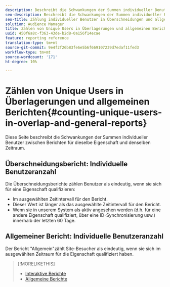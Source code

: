 ```yaml
---
description: Beschreibt die Schwankungen der Summen individueller Benutzer zwischen Berichten für dieselbe Eigenschaft und denselben Zeitraum.
seo-description: Beschreibt die Schwankungen der Summen individueller Benutzer zwischen Berichten für dieselbe Eigenschaft und denselben Zeitraum in Adobe Audience Manager
seo-title: Zählung individueller Benutzer in Überschneidungen und allgemeinen Berichten in AAM
solution: Audience Manager
title: Zählen von Unique Users in Überlagerungen und allgemeinen Berichten
uuid: 450f6a8c-f363-43de-b2d8-0a156f14ecae
feature: reporting reference
translation-type: tm+mt
source-git-commit: 9e4f2f26b83fe6e5b6f669107239d7edaf11fed3
workflow-type: tm+mt
source-wordcount: '171'
ht-degree: 10%

---
```



# Zählen von Unique Users in Überlagerungen und allgemeinen Berichten{#counting-unique-users-in-overlap-and-general-reports}

Diese Seite beschreibt die Schwankungen der Summen individueller Benutzer zwischen Berichten für dieselbe Eigenschaft und denselben Zeitraum.

<!-- 

c_unique_user_counts.xml

 -->

## Überschneidungsbericht: Individuelle Benutzeranzahl

Die Überschneidungsberichte zählen Benutzer als eindeutig, wenn sie sich für eine Eigenschaft qualifizieren:

* Im ausgewählten Zeitintervall für den Bericht.
* Dieser Wert ist länger als das ausgewählte Zeitintervall für den Bericht.[](../features/traits/segment-ttl-explained.md)
* Wenn sie in unserem System als aktiv angesehen werden (d.h. für eine andere Eigenschaft qualifiziert, über eine ID-Synchronisierung usw.) innerhalb der letzten 60 Tage.

## Allgemeiner Bericht: Individuelle Benutzeranzahl

Der Bericht &quot;Allgemein&quot;zählt Site-Besucher als eindeutig, wenn sie sich im ausgewählten Zeitraum für die Eigenschaft qualifiziert haben.

>[!MORELIKETHIS]
>
>* [Interaktive Berichte](../reporting/dynamic-reports/dynamic-reports.md#interactive-and-overlap-reports)
>* [Allgemeine Berichte](../reporting/general-reports.md#general-reports-overview)

